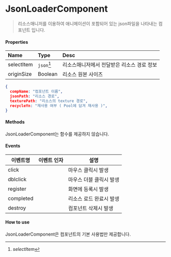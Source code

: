 # JsonLoaderComponent
> 리소스매니저를 이용하여 애니메이션이 포함되어 있는 json파일을 나타내는 컴포넌트 입니다.

#### Properties
| Name       | Type    | Desc                                                |
| :--------- | :------ | :-------------------------------------------------- |
| selectItem | `json`[^1]  | 리소스매니저에서 전달받은 리소스 경로 정보              |
| originSize | Boolean  | 리소스 원본 사이즈              |

[^1]: *selectItem*
```json
{
  compName: "컴포넌트 이름",
  jsonPath: "리소스 경로",
  texturePath: "리소스의 texture 경로",
  recycleYn: "재사용 여부 ( Pool에 담겨 재사용 )",
}
```

#### Methods

JsonLoaderComponent는 함수를 제공하지 않습니다.

#### Events
|이벤트명|이벤트 인자|설명|
|---|---|---|
|click||마우스 클릭시 발생|
|dblclick||마우스 더블 클릭시 발생|
|register||화면에 등록시 발생|
|completed||리소스 로드 완료시 발생|
|destroy||컴포넌트 삭제시 발생|

#### How to use

JsonLoaderComponent은 컴포넌트의 기본 사용법만 제공합니다.